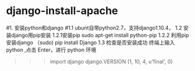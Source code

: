 # django-install-apache

#1. 安装python和django
#1.1 ubunt自带python2.7，支持django1.10.4，
1.2 安装django用pip安装
1.2.1安装pip
sudo apt-get install python-pip
1.2.2 利用pip安装django
（sudo) pip install Django
1.3 检查是否安装成功
终端上输入 python ,点击 Enter，进行 python 环境
>>> import django
>>> django.VERSION
(1, 10, 4, u'final', 0)
